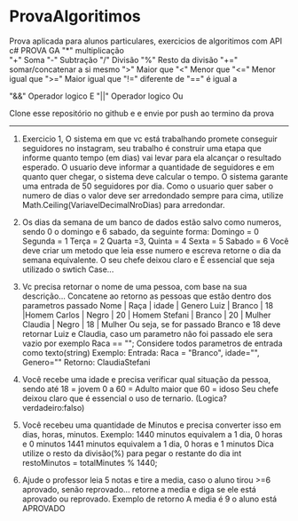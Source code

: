# ProvaAlgoritimos
Prova aplicada para alunos particulares, exercicios de algoritimos com API c#
PROVA GA
"*"  multiplicação <br>
"+" Soma
"-" Subtração
"/" Divisão
"%" Resto da divisão
"+=" somar/concatenar a si mesmo
">" Maior que
"<" Menor que
"<=" Menor igual que
">=" Maior igual que
"!=" diferente de
"==" é igual a

"&&" Operador logico E
"||" Operador logico Ou


Clone esse repositório no github e e envie por push ao termino da prova

___
1) Exercicio 1, O sistema em que vc está trabalhando promete conseguir seguidores no instagram, seu trabalho é construir uma etapa que informe quanto tempo (em dias) vai levar para ela alcançar o resultado esperado. 
O usuario deve informar a quantidade de seguidores e em quanto quer chegar, o sistema deve calcular o tempo.
O sistema garante uma entrada de 50 seguidores por dia. 
Como o usuario quer saber o numero de dias o valor deve ser arredondado sempre para cima, utilize Math.Ceiling(VariavelDecimalNroDias) para arredondar.

2) Os dias da semana de um banco de dados estão salvo como numeros, sendo 0 o domingo e 6 sabado, da seguinte forma:
Domingo = 0
Segunda = 1
Terça = 2
Quarta =3, 
Quinta = 4
Sexta = 5
Sabado = 6
Você deve criar um metodo que leia esse numero e escreva retorne o dia da semana equivalente. O seu chefe deixou claro e É essencial que seja utilizado o swtich Case...

3) Vc precisa retornar o nome de uma pessoa, com base na sua descrição... Concatene ao retorno as pessoas que estão dentro dos parametros passado
Nome | Raça | idade | Genero
Luiz | Branco | 18 |Homem 
Carlos | Negro | 20 | Homem
Stefani | Branco | 20 | Mulher 
Claudia | Negro | 18 | Mulher 
Ou seja, 
se for passado Branco e 18 deve retornar Luiz e Claudia, caso um parametro não foi passado ele sera vazio por exemplo Raca == "";
Considere todos parametros de entrada como texto(string)
Exemplo: Entrada: Raca = "Branco", idade="", Genero=""
Retorno: ClaudiaStefani

4) Você recebe uma idade e precisa verificar qual situação da pessoa, sendo
 até 18 = jovem
0 a 60 = Adulto
maior que 60 = idoso
Seu chefe deixou claro que é essencial o uso de ternario. (Logica?verdadeiro:falso)

5) Você recebeu uma quantidade de Minutos e precisa converter isso em dias, horas, minutos. 
Exemplo: 1440 minutos equivalem a 1 dia, 0 horas e 0 minutos
1441 minutos equivalem a 1 dia, 0 horas e 1 minutos
Dica utilize o resto da divisão(%) para pegar o restante do dia
int restoMinutos = totalMinutes % 1440;

6) Ajude o professor leia 5 notas e tire a media, caso o aluno tirou >=6 aprovado, senão reprovado...  retorne a media e diga se ele está aprovado ou reprovado. Exemplo de retorno A media é 9 o aluno está APROVADO
